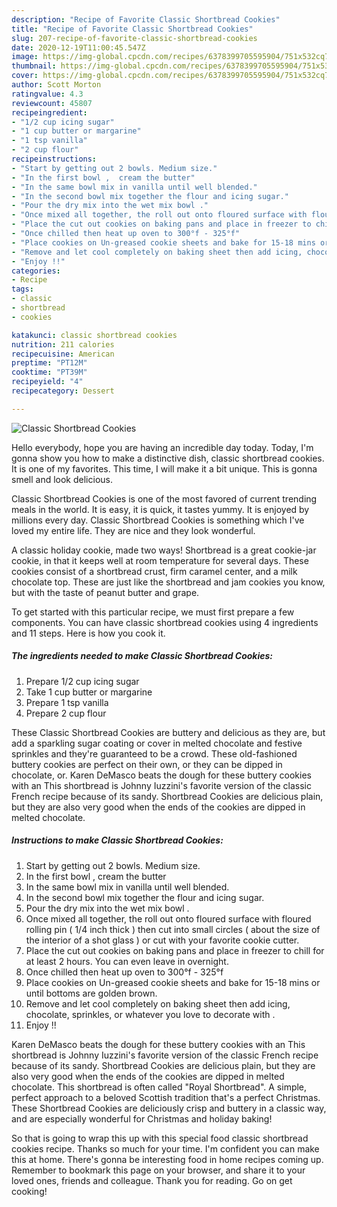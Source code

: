 ```yaml
---
description: "Recipe of Favorite Classic Shortbread Cookies"
title: "Recipe of Favorite Classic Shortbread Cookies"
slug: 207-recipe-of-favorite-classic-shortbread-cookies
date: 2020-12-19T11:00:45.547Z
image: https://img-global.cpcdn.com/recipes/6378399705595904/751x532cq70/classic-shortbread-cookies-recipe-main-photo.jpg
thumbnail: https://img-global.cpcdn.com/recipes/6378399705595904/751x532cq70/classic-shortbread-cookies-recipe-main-photo.jpg
cover: https://img-global.cpcdn.com/recipes/6378399705595904/751x532cq70/classic-shortbread-cookies-recipe-main-photo.jpg
author: Scott Morton
ratingvalue: 4.3
reviewcount: 45807
recipeingredient:
- "1/2 cup icing sugar"
- "1 cup butter or margarine"
- "1 tsp vanilla"
- "2 cup flour"
recipeinstructions:
- "Start by getting out 2 bowls. Medium size."
- "In the first bowl ,  cream the butter"
- "In the same bowl mix in vanilla until well blended."
- "In the second bowl mix together the flour and icing sugar."
- "Pour the dry mix into the wet mix bowl ."
- "Once mixed all together, the roll out onto floured surface with floured rolling pin ( 1/4 inch thick ) then cut into small circles ( about the size of the interior of a shot glass ) or cut with your favorite cookie cutter."
- "Place the cut out cookies on baking pans and place in freezer to chill for at least 2 hours. You can even leave in overnight."
- "Once chilled then heat up oven to 300°f - 325°f"
- "Place cookies on Un-greased cookie sheets and bake for 15-18 mins or until bottoms are golden brown."
- "Remove and let cool completely on baking sheet then add icing, chocolate, sprinkles, or whatever you love to decorate with ."
- "Enjoy !!"
categories:
- Recipe
tags:
- classic
- shortbread
- cookies

katakunci: classic shortbread cookies 
nutrition: 211 calories
recipecuisine: American
preptime: "PT12M"
cooktime: "PT39M"
recipeyield: "4"
recipecategory: Dessert

---
```



![Classic Shortbread Cookies](https://img-global.cpcdn.com/recipes/6378399705595904/751x532cq70/classic-shortbread-cookies-recipe-main-photo.jpg)

Hello everybody, hope you are having an incredible day today. Today, I'm gonna show you how to make a distinctive dish, classic shortbread cookies. It is one of my favorites. This time, I will make it a bit unique. This is gonna smell and look delicious.

Classic Shortbread Cookies is one of the most favored of current trending meals in the world. It is easy, it is quick, it tastes yummy. It is enjoyed by millions every day. Classic Shortbread Cookies is something which I've loved my entire life. They are nice and they look wonderful.

A classic holiday cookie, made two ways! Shortbread is a great cookie-jar cookie, in that it keeps well at room temperature for several days. These cookies consist of a shortbread crust, firm caramel center, and a milk chocolate top. These are just like the shortbread and jam cookies you know, but with the taste of peanut butter and grape.


To get started with this particular recipe, we must first prepare a few components. You can have classic shortbread cookies using 4 ingredients and 11 steps. Here is how you cook it.

<!--inarticleads1-->

##### The ingredients needed to make Classic Shortbread Cookies:

1. Prepare 1/2 cup icing sugar
1. Take 1 cup butter or margarine
1. Prepare 1 tsp vanilla
1. Prepare 2 cup flour


These Classic Shortbread Cookies are buttery and delicious as they are, but add a sparkling sugar coating or cover in melted chocolate and festive sprinkles and they&#39;re guaranteed to be a crowd. These old-fashioned buttery cookies are perfect on their own, or they can be dipped in chocolate, or. Karen DeMasco beats the dough for these buttery cookies with an This shortbread is Johnny Iuzzini&#39;s favorite version of the classic French recipe because of its sandy. Shortbread Cookies are delicious plain, but they are also very good when the ends of the cookies are dipped in melted chocolate. 

<!--inarticleads2-->

##### Instructions to make Classic Shortbread Cookies:

1. Start by getting out 2 bowls. Medium size.
1. In the first bowl ,  cream the butter
1. In the same bowl mix in vanilla until well blended.
1. In the second bowl mix together the flour and icing sugar.
1. Pour the dry mix into the wet mix bowl .
1. Once mixed all together, the roll out onto floured surface with floured rolling pin ( 1/4 inch thick ) then cut into small circles ( about the size of the interior of a shot glass ) or cut with your favorite cookie cutter.
1. Place the cut out cookies on baking pans and place in freezer to chill for at least 2 hours. You can even leave in overnight.
1. Once chilled then heat up oven to 300°f - 325°f
1. Place cookies on Un-greased cookie sheets and bake for 15-18 mins or until bottoms are golden brown.
1. Remove and let cool completely on baking sheet then add icing, chocolate, sprinkles, or whatever you love to decorate with .
1. Enjoy !!


Karen DeMasco beats the dough for these buttery cookies with an This shortbread is Johnny Iuzzini&#39;s favorite version of the classic French recipe because of its sandy. Shortbread Cookies are delicious plain, but they are also very good when the ends of the cookies are dipped in melted chocolate. This shortbread is often called &#34;Royal Shortbread&#34;. A simple, perfect approach to a beloved Scottish tradition that&#39;s a perfect Christmas. These Shortbread Cookies are deliciously crisp and buttery in a classic way, and are especially wonderful for Christmas and holiday baking! 

So that is going to wrap this up with this special food classic shortbread cookies recipe. Thanks so much for your time. I'm confident you can make this at home. There's gonna be interesting food in home recipes coming up. Remember to bookmark this page on your browser, and share it to your loved ones, friends and colleague. Thank you for reading. Go on get cooking!

